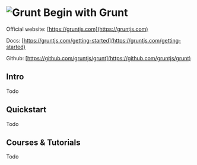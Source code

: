 # ![Grunt](https://rawgit.com/asankasri/begin-with-it-alpha/master/icons/grunt_128x128.png "Grunt") Begin with Grunt

Official website: [https://gruntjs.com](https://gruntjs.com)

Docs: [https://gruntjs.com/getting-started](https://gruntjs.com/getting-started)

Github: [https://github.com/gruntjs/grunt](https://github.com/gruntjs/grunt)

## Intro

Todo

## Quickstart

Todo

## Courses & Tutorials

Todo
